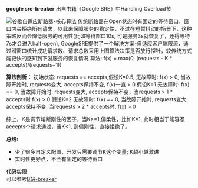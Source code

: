 <strong>google sre-breaker</strong> 出自书籍《Google SRE》中Handling Overload节

![谷歌自适应断路器-核心算法](/images/sre_breaker.png)
传统断路器在Open状态时有固定的等待窗口，窗口内会拒绝所有请求，以此来保障服务的稳定性，不过在短暂抖动的场景下，这种策略反而会降低服务的可用性(比如等待窗口10s, 可是服务3s就恢复了，还得等待7s才会进入half-open), GoogleSRE提供了一个解决方案-自适应客户端限流，通过滑窗口统计成功请求数、请求总数采用上图算法决策是否放行探针，较传统方式能更快的感知到下游服务的恢复情况
算法: f(x) = max(0, (requests - K * accepts)/(requests+1))

<strong>算法剖析：</strong>
初始状态: requests == accepts,假设K=0.5,
无故障时: f(x) >  0, 当故障开始时, requests变大, accepts保持不变, f(x)一直 > 0
假设K=1
无故障时: f(x) == 0, 当故障开始时, requests变大, accepts保持不变，当requests > 1 * accepts时 f(x) > 0
假设K=2
无故障时: f(x) == 0, 当故障开始时, requests变大, accepts保持不变, 当requests > 2 * accepts时, f(x) > 0

综上，K是调节熔断刚性的因子，当K>=1,偏柔性，比如K=1, 此时相当于能容忍accepts个请求通过，当K<1, 则偏刚性，直接拒绝了。


<strong>总结:</strong>
- 少了很多自定义配置，开发只需要调节K这个变量; K越小越激进
- 实时性更好点，不会有固定的等待窗口


<strong>代码实现</strong>  
可以参考[B站-breaker](https://github.com/go-kratos/kratos/blob/v1.0.x/pkg/net/netutil/breaker/sre_breaker.go)

